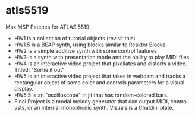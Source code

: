 # atls5519
Max MSP Patches for ATLAS 5519

* HW1 is a collection of tutorial objects (revisit this)
* HW1.5 is a BEAP synth, using blocks similar to Reaktor Blocks
* HW2 is a simple additive synth with some control features
* HW3 is a synth with presentation mode and the ability to play MIDI files
* HW4 is an interactive video project that pixellates and distorts a video. Titled: "Sortie it out"
* HW5 is an interactive video project that takes in webcam and tracks a rectangular object of some color and controls parameters for a visual display.
* HW5.5 is an "oscilloscope" in jit that has random-colored bars.
* Final Project is a modal melody generator that can output MIDI, control vsts, or an internal monophonic synth. Visuals is a Chaldini plate. 
